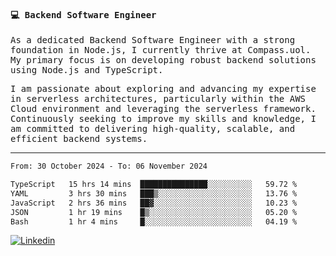 
<samp>
  
#### 💻 Backend Software Engineer

As a dedicated Backend Software Engineer with a strong foundation in Node.js, I currently thrive at Compass.uol. My primary focus is on developing robust backend solutions using Node.js and TypeScript.

I am passionate about exploring and advancing my expertise in serverless architectures, particularly within the AWS Cloud environment and leveraging the serverless framework. Continuously seeking to improve my skills and knowledge, I am committed to delivering high-quality, scalable, and efficient backend systems.

---

<!--START_SECTION:waka-->

```txt
From: 30 October 2024 - To: 06 November 2024

TypeScript   15 hrs 14 mins  ███████████████░░░░░░░░░░   59.72 %
YAML         3 hrs 30 mins   ███▒░░░░░░░░░░░░░░░░░░░░░   13.76 %
JavaScript   2 hrs 36 mins   ██▓░░░░░░░░░░░░░░░░░░░░░░   10.23 %
JSON         1 hr 19 mins    █▒░░░░░░░░░░░░░░░░░░░░░░░   05.20 %
Bash         1 hr 4 mins     █░░░░░░░░░░░░░░░░░░░░░░░░   04.19 %
```

<!--END_SECTION:waka-->
  
</samp>

[![Linkedin](https://img.shields.io/badge/-Mateus%20Garcia-c080ff?style=flat-square&logo=Linkedin&logoColor=white&link=https://www.linkedin.com/in/mpgxc)](https://www.linkedin.com/in/mateusogarcia) 
